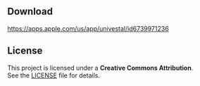 ## Download
https://apps.apple.com/us/app/univestal/id6739971236

## License  
This project is licensed under a **Creative Commons Attribution**.  
See the [LICENSE](./LICENSE) file for details.  
